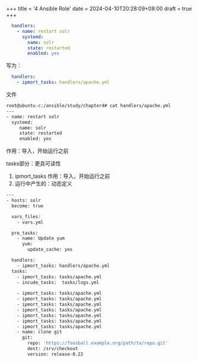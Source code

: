 +++
title = '4 Ansible Role'
date = 2024-04-10T20:28:09+08:00
draft = true
+++



```yaml
  handlers:
    - name: restart solr
      systemd:
        name: solr
        state: restarted
        enabled: yes
```

写为：

```yaml
  handlers:
    - ipmort_tasks: handlers/apache.yml
```

文件

```sh
root@ubuntu-c:/ansible/study/chapter4# cat handlers/apache.yml 
---
- name: restart solr
  systemd:
     name: solr
     state: restarted
     enabled: yes
```

作用：导入，开始运行之前



tasks部分：更具可读性

1. ipmort_tasks  作用：导入，开始运行之前
2. 运行中产生的：动态定义 

```sh
---
- hosts: solr
  become: true

  vars_files:
    - vars.yml

  pre_tasks:
    - name: Update yum
      yum:
        update_cache: yes

  handlers:
    - ipmort_tasks: handlers/apache.yml
  tasks:
    - ipmort_tasks: tasks/apache.yml
    - incude_tasks:  tasks/logs.yml
    
    - ipmort_tasks: tasks/apache.yml
    - ipmort_tasks: tasks/apache.yml
    - ipmort_tasks: tasks/apache.yml
    - ipmort_tasks: tasks/apache.yml
    - ipmort_tasks: tasks/apache.yml
    - ipmort_tasks: tasks/apache.yml
    - ipmort_tasks: tasks/apache.yml
    - name: clone git
      git:
        repo: 'https://foosball.example.org/path/to/repo.git'
        dest: /srv/checkout
        version: release-0.22
```


